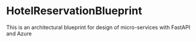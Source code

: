 # HotelReservationBlueprint
This is an architectural blueprint for design of micro-services with FastAPI and Azure 
